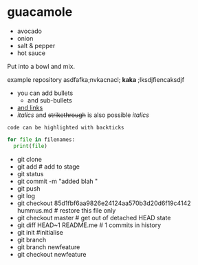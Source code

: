 # guacamole

- avocado
- onion
- salt & pepper
- hot sauce

Put into a bowl and mix.

example repository asdfafka;nvkacnacl; **kaka** ;lksdjfiencaksdjf

- you can add bullets
  - and sub-bullets
- [and links](https://bio-it.embl.de)
- _italics_ and ~~strikethrough~~ is also possible *italics*

`code can be highlighted with backticks`

```Python
for file in filenames:
  print(file)
```
<!-- HTML comment -->


- git clone
- git add # add to stage
- git status
- git commit -m "added blah "
- git push
- git log
- git checkout 85d1fbf6aa9826e24124aa570b3d20d6f19c4142 hummus.md # restore this file only
- git checkout master # get out of detached HEAD state
- git diff HEAD~1 README.me # 1 commits in history
- git init #initialise
- git branch
- git branch newfeature
- git checkout newfeature
